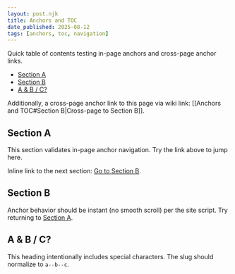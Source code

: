 ```yaml
---
layout: post.njk
title: Anchors and TOC
date_published: 2025-08-12
tags: [anchors, toc, navigation]
---
```


Quick table of contents testing in-page anchors and cross-page anchor links.

- [Section A](#section-a)
- [Section B](#section-b)
- [A & B / C?](#a--b--c)

Additionally, a cross-page anchor link to this page via wiki link: [[Anchors and TOC#Section B|Cross-page to Section B]].

## Section A

This section validates in-page anchor navigation. Try the link above to jump here.

Inline link to the next section: [Go to Section B](#section-b).

## Section B

Anchor behavior should be instant (no smooth scroll) per the site script. Try returning to [Section A](#section-a).

## A & B / C?

This heading intentionally includes special characters. The slug should normalize to `a--b--c`.


